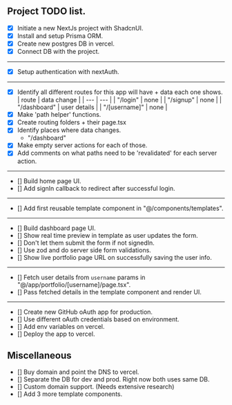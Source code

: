 ## Project TODO list.

- [x] Initiate a new NextJs project with ShadcnUI.
- [x] Install and setup Prisma ORM.
- [x] Create new postgres DB in vercel.
- [x] Connect DB with the project.

---

- [x] Setup authentication with nextAuth.

---

- [x] Identify all different routes for this app will have + data each one shows.
      | route | data change |
      | --- | --- |
      | "/login" | none |
      | "/signup" | none |
      | "/dashboard" | user details |
      | "/[username]" | none |
- [x] Make 'path helper' functions.
- [x] Create routing folders + their page.tsx
- [x] Identify places where data changes.
  - "/dashboard"
- [x] Make empty server actions for each of those.
- [x] Add comments on what paths need to be 'revalidated' for each server action.

---

- [] Build home page UI.
- [] Add signIn callback to redirect after successful login.

---

- [] Add first reusable template component in "@/components/templates".

---

- [] Build dashboard page UI.
- [] Show real time preview in template as user updates the form.
- [] Don't let them submit the form if not signedIn.
- [] Use zod and do server side form validations.
- [] Show live portfolio page URL on successfully saving the user info.

---

- [] Fetch user details from `username` params in "@/app/portfolio/[username]/page.tsx".
- [] Pass fetched details in the template component and render UI.

---

- [] Create new GitHub oAuth app for production.
- [] Use different oAuth credentials based on environment.
- [] Add env variables on vercel.
- [] Deploy the app to vercel.

## Miscellaneous

- [] Buy domain and point the DNS to vercel.
- [] Separate the DB for dev and prod. Right now both uses same DB.
- [] Custom domain support. (Needs extensive research)
- [] Add 3 more template components.
